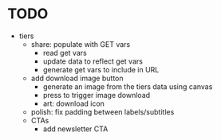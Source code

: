# TODO

+ tiers
	- share: populate with GET vars
		- read get vars
		- update data to reflect get vars
		- generate get vars to include in URL
	- add download image button
		- generate an image from the tiers data using canvas
		- press to trigger image download
		- art: download icon
	- polish: fix padding between labels/subtitles
	+ CTAs
		- add newsletter CTA